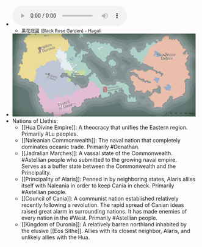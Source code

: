 - ![Hagall_Kurohara-teien.mp3](../assets/Hagall_Kurohara-teien_1751148152188_0.mp3)
	- <small> 黒花庭園 (Black Rose Garden) - Hagali </small>
- ![Llethis 2025-05-26-23-56.png](../assets/Llethis_2025-05-26-23-56_1748413826386_0.png)
- Nations of Llethis:
	- [[Hua Divine Empire]]: A theocracy that unifies the Eastern region. Primarily #Lu peoples.
	- [[Naleanian Commonwealth]]: The naval nation that completely dominates oceanic trade. Primarily #Denathan.
	- [[Jadralian Marches]]: A vassal state of the Commonwealth. #Astellian people who submitted to the growing naval empire. Serves as a buffer state between the Commonwealth and the Principality.
	- [[Principality of Alaris]]: Penned in by neighboring states, Alaris allies itself with Naleania in order to keep Cania in check. Primarily #Astellian people.
	- [[Council of Cania]]: A communist nation established relatively recently following a revolution. The rapid spread of Canian ideas raised great alarm in surrounding nations. It has made enemies of every nation in the #West. Primarily #Astellian people.
	- [[Kingdom of Duronia]]: A relatively barren northland inhabited by the elusive [[Eos Sithe]]. Allies with its closest neighbor, Alaris, and unlikely allies with the Hua.